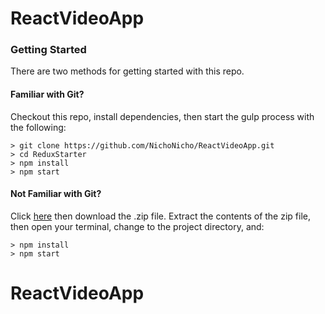 # ReactVideoApp

### Getting Started

There are two methods for getting started with this repo.

#### Familiar with Git?
Checkout this repo, install dependencies, then start the gulp process with the following:

```
> git clone https://github.com/NichoNicho/ReactVideoApp.git
> cd ReduxStarter
> npm install
> npm start
```

#### Not Familiar with Git?
Click [here](https://github.com/NichoNicho/ReactVideoApp.git) then download the .zip file.  Extract the contents of the zip file, then open your terminal, change to the project directory, and:

```
> npm install
> npm start
```
# ReactVideoApp
